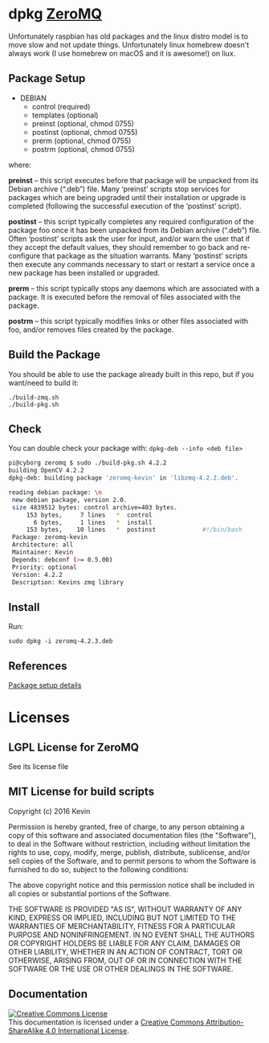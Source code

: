 # dpkg [ZeroMQ](https://github.com/zeromq/libzmq/)

Unfortunately raspbian has old packages and the linux distro model is to move
slow and not update things. Unfortunately linux homebrew doesn't always work
(I use homebrew on macOS and it is awesome!) on liux.

## Package Setup

- DEBIAN
    - control (required)
    - templates (optional)
    - preinst (optional, chmod 0755)
    - postinst (optional, chmod 0755)
    - prerm (optional, chmod 0755)
    - postrm (optional, chmod 0755)

 where:

**preinst** – this script executes before that package will be unpacked from its Debian archive (“.deb”) file. Many ‘preinst’ scripts stop services for packages which are being upgraded until their installation or upgrade is completed (following the successful execution of the ‘postinst’ script).

**postinst** – this script typically completes any required configuration of the package foo once it has been unpacked from its Debian archive (“.deb”) file. Often ‘postinst’ scripts ask the user for input, and/or warn the user that if they accept the default values, they should remember to go back and re-configure that package as the situation warrants. Many ‘postinst’ scripts then execute any commands necessary to start or restart a service once a new package has been installed or upgraded.

**prerm** – this script typically stops any daemons which are associated with a package. It is executed before the removal of files associated with the package.

**postrm** – this script typically modifies links or other files associated with foo, and/or removes files created by the package.

## Build the Package

You should be able to use the package already built in this
repo, but if you want/need to build it:

	./build-zmq.sh
	./build-pkg.sh

## Check

You can double check your package with: `dpkg-deb --info <deb file>`

```bash
pi@cyborg zeromq $ sudo ./build-pkg.sh 4.2.2
building OpenCV 4.2.2
dpkg-deb: building package 'zeromq-kevin' in 'libzmq-4.2.2.deb'.

reading debian package: \n
 new debian package, version 2.0.
 size 4839512 bytes: control archive=403 bytes.
     153 bytes,     7 lines   *  control              
       6 bytes,     1 lines   *  install              
     153 bytes,    10 lines   *  postinst             #!/bin/bash
 Package: zeromq-kevin
 Architecture: all
 Maintainer: Kevin
 Depends: debconf (>= 0.5.00)
 Priority: optional
 Version: 4.2.2
 Description: Kevins zmq library
 ```

## Install

Run:

	sudo dpkg -i zeromq-4.2.3.deb

## References

 [Package setup details](https://www.leaseweb.com/labs/2013/06/creating-custom-debian-packages/)

# Licenses

## LGPL License for ZeroMQ

See its license file

## MIT License for build scripts

Copyright (c) 2016 Kevin

Permission is hereby granted, free of charge, to any person obtaining a copy
of this software and associated documentation files (the "Software"), to deal
in the Software without restriction, including without limitation the rights
to use, copy, modify, merge, publish, distribute, sublicense, and/or sell
copies of the Software, and to permit persons to whom the Software is
furnished to do so, subject to the following conditions:

The above copyright notice and this permission notice shall be included in all
copies or substantial portions of the Software.

THE SOFTWARE IS PROVIDED "AS IS", WITHOUT WARRANTY OF ANY KIND, EXPRESS OR
IMPLIED, INCLUDING BUT NOT LIMITED TO THE WARRANTIES OF MERCHANTABILITY,
FITNESS FOR A PARTICULAR PURPOSE AND NONINFRINGEMENT. IN NO EVENT SHALL THE
AUTHORS OR COPYRIGHT HOLDERS BE LIABLE FOR ANY CLAIM, DAMAGES OR OTHER
LIABILITY, WHETHER IN AN ACTION OF CONTRACT, TORT OR OTHERWISE, ARISING FROM,
OUT OF OR IN CONNECTION WITH THE SOFTWARE OR THE USE OR OTHER DEALINGS IN THE
SOFTWARE.

## Documentation

 <a rel="license" href="http://creativecommons.org/licenses/by-sa/4.0/"><img alt="Creative Commons License" style="border-width:0" src="https://i.creativecommons.org/l/by-sa/4.0/88x31.png" align="middle"/></a><br />This documentation is licensed under a <a rel="license" href="http://creativecommons.org/licenses/by-sa/4.0/">Creative Commons Attribution-ShareAlike 4.0 International License</a>.
